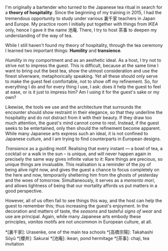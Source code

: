 I'm originally a bartender who turned to the Japanese tea ritual in search for a **theory of hospitality**. Since the beginning of my training in 2015, I had the tremendous opportunity to study under various 裏千家 teachers in Japan and Europe. My practice room I initially put together with things from *IKEA* only, hence I gave it the name 池庵. There, I try to host 茶事 to deepen my understanding of the way of tea.

While I still haven't found my theory of hospitality, through the tea ceremony I learned two important things: **Humility** and **transience**.

*Humility* in my comportment and as an aesthetic ideal. As a host, I try not to strive not to impress the guest. This is difficult, because at the same time I want to bring out the best tea, show the utmost consideration and use the finest silverware, metaphorically speaking. Yet all these should only serve to make the guest feel comfortable, not to show off my refinement. So, for everything I do and for every thing I use, I ask: does it help the guest to feel at ease, or is it just to impress him? Am I using it for the guest's sake or my own?

Likewise, the tools we use and the architecture that surrounds the encounter should show restraint in their elegance, so that they underline the hospitality and do not distract from it with their beauty. If they draw too much attention, the guest's mind cannot come to rest. Instead, if the guest seeks to be entertained, only then should the refinement become apparent. While many Japanese arts express such an ideal, it is not confined to Japanese culture, and I am trying to find counterparts in European designs.

*Transience* as a guiding motif. Realising that every instant — a bowl of tea, a cocktail or a walk in the sun – is unique, and will never happen again in precisely the same way gives infinite value to it: Rare things are precious, so unique things are invaluable. This realisation is a reminder of the joy of being alive right now, and gives the guest a chance to focus completely on the here and now, temporarily sheltering him from the ghosts of yesterday and the woes of tomorrow. Simultaneously, it serves as a *memento mori*, and allows lightness of being that our mortality affords us put matters in a good perspective.

However, all of us often fail to see things this way, and the host can help the guest to remember this; thus increasing the guest's enjoyment. In the decoration and matters of taste, the *seasons* and tasteful *signs of wear* and use are principal. Again, while many Japanese arts embody these principles, *vanitas* motifs are not uncommon in European culture, at all.

*[裏千家]: Urasenke, one of the main tea schools
*[高橋宗陽]: Takahashi Sōyū
*[櫻井]: Sakurai
*[池庵]: ikean, pond hermitage
*[茶事]: chaji, tea invitation
